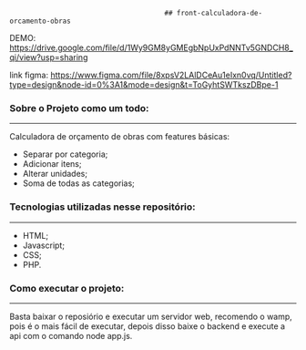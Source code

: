                                          ## front-calculadora-de-orcamento-obras

DEMO: https://drive.google.com/file/d/1Wy9GM8yGMEgbNpUxPdNNTv5GNDCH8_qi/view?usp=sharing

link figma: https://www.figma.com/file/8xpsV2LAlDCeAu1eIxn0vq/Untitled?type=design&node-id=0%3A1&mode=design&t=ToGyhtSWTkszDBpe-1
### Sobre o Projeto como um todo:
____________________________________________________________

Calculadora de orçamento de obras com features básicas:
- Separar por categoria;
- Adicionar itens;
- Alterar unidades;
- Soma de todas as categorias;

### Tecnologias utilizadas nesse repositório:
____________________________________________________________

- HTML;
- Javascript;
- CSS;
- PHP.

### Como executar o projeto:
____________________________________________________________

Basta baixar o reposiório e executar um servidor web, recomendo o wamp, pois é o mais fácil de executar, depois disso baixe o backend e execute a api com o comando node app.js.
